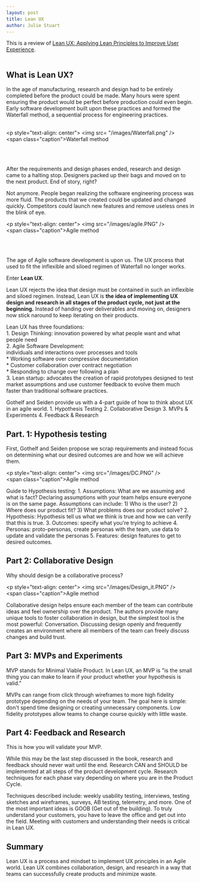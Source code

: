 ```yaml
---
layout: post
title: Lean UX
author: Julie Stuart
---
```



This is a review of [Lean UX: Applying Lean Principles to Improve User Experience](https://www.amazon.com/Lean-UX-Applying-Principles-Experience/dp/1449311652).
<br><br>

## What is Lean UX?

In the age of manufacturing, research and design had to be entirely completed before the product could be made. Many hours were spent ensuring the product would be perfect before production could even begin.  Early software development built upon these practices and formed the Waterfall method, a sequential process for engineering practices. <br><br>

<p style="text-align: center">
<img src= "/images/Waterfall.png" />
<span class="caption">Waterfall method</span>
</p> 
<br><br>

	
After the requirements and design phases ended, research and design came to a halting stop. Designers packed up their bags and moved on to the next product. End of story, right?<br>

Not anymore. People began realizing the software engineering process was more fluid. The products that we created could be updated and changed quickly. Competitors could launch new features and remove useless ones in the blink of eye.

<p style="text-align: center">
<img src="/images/agile.PNG" />
<span class="caption">Agile method</span>
</p> 

<br><br>


The age of Agile software development is upon us. The UX process that used to fit the inflexible and siloed regimen of Waterfall no longer works. 

Enter <b>Lean UX</b>.

Lean UX rejects the idea that design must be contained in such an inflexible and siloed regimen. Instead, Lean UX is <b>the idea of implementing UX design and research in all stages of the product cycle, not just at the beginning.</b> Instead of handing over deliverables and moving on, designers now stick naround to keep iterating on their products.

Lean UX has three foundations:<br>
	1. Design Thinking: innovation powered by what people want and what people need<br>
	2. Agile Software Development: <br>
		individuals and interactions over processes and tools<br>
		* Working software over compressive documentation<br>
		* Customer collaboration over contract negotiation<br>
		* Responding to change over following a plan<br>
	3. Lean startup: advocates the creation of rapid prototypes designed to test market assumptions and  use customer feedback to evolve them much faster than traditional software practices.

Gothelf and Seiden provide us with a 4-part guide of how to think about UX in an agile world. 
	1. Hypothesis Testing
	2. Collaborative Design
	3. MVPs & Experiments
	4. Feedback & Research
	

## Part. 1: Hypothesis testing

First, Gothelf and Seiden propose we scrap requirements and instead focus on determining what our desired outcomes are and how we will achieve them.

<p style="text-align: center">
<img src="/images/DC.PNG" />
<span class="caption">Agile method</span>
</p> 

Guide to Hypothesis testing:
	1. Assumptions: 
	What are we assuming and what is fact? Declaring assumptions with your team helps ensure everyone is on the same page. Assumptions can include:
				1) Who is the user?
				2) Where does our product fit?
				3) What problems does our product solve?
	2. Hypothesis:
	Hypothesis tell us what we think is true and how we can verify that this is true.
	3. Outcomes: specify what you're trying to achieve
	4. Personas: proto-personas, create personas with the team, use data to update and validate the personas
	5. Features: design features to get to desired outcomes.




## Part 2: Collaborative Design
Why should design be a collaborative process?

<p style="text-align: center">
<img src="/images/Design_it.PNG" />
<span class="caption">Agile method</span>
</p> 
Collaborative design helps ensure each member of the team can contribute ideas and feel ownership over the product. The authors provide many unique tools to foster collaboration in design, but the simplest tool is the most powerful: Conversation. Discussing design openly and frequently creates an environment where all members of the team can freely discuss changes and build trust. 




## Part 3: MVPs and Experiments
MVP stands for Minimal Viable Product.  In Lean UX, an MVP is "is the small thing you can make to learn if your product whether your hypothesis is valid."

MVPs can range from click through wireframes to more high fidelity prototype depending on the needs of your team. The goal here is simple: don't spend time designing or creating unnecessary components. Low fidelity prototypes allow teams to change course quickly with little waste. 

## Part 4: Feedback and Research
This is how you will validate your MVP.

While this may be the last step discussed in the book, research and feedback should never wait until the end. Research CAN and SHOULD be implemented at all steps of the product development cycle. Research techniques for each phase vary depending on where you are in the Product Cycle. 

Techniques described include: weekly usability testing, interviews, testing sketches and wireframes, surveys, AB testing, telemetry, and more. One of the most important ideas is GOOB (Get out of the building). To truly understand your customers, you have to leave the office and get out into the field. Meeting with customers and understanding their needs is critical in Lean UX. 

## Summary
Lean UX is a process and mindset to implement UX principles in an Agile world. Lean UX combines collaboration, design, and research in a way that teams can successfully create products and minimize waste. 

